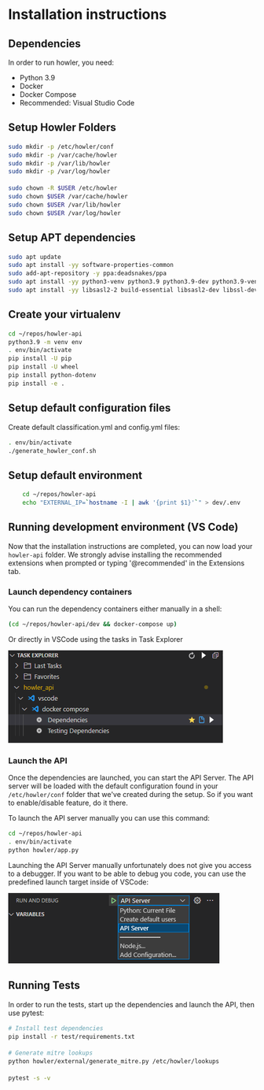# Installation instructions

## Dependencies

In order to run howler, you need:

- Python 3.9
- Docker
- Docker Compose
- Recommended: Visual Studio Code

## Setup Howler Folders

```bash
sudo mkdir -p /etc/howler/conf
sudo mkdir -p /var/cache/howler
sudo mkdir -p /var/lib/howler
sudo mkdir -p /var/log/howler

sudo chown -R $USER /etc/howler
sudo chown $USER /var/cache/howler
sudo chown $USER /var/lib/howler
sudo chown $USER /var/log/howler
```

## Setup APT dependencies

```bash
sudo apt update
sudo apt install -yy software-properties-common
sudo add-apt-repository -y ppa:deadsnakes/ppa
sudo apt install -yy python3-venv python3.9 python3.9-dev python3.9-venv
sudo apt install -yy libsasl2-2 build-essential libsasl2-dev libssl-dev zip
```

## Create your virtualenv

```bash
cd ~/repos/howler-api
python3.9 -m venv env
. env/bin/activate
pip install -U pip
pip install -U wheel
pip install python-dotenv
pip install -e .
```

## Setup default configuration files

Create default classification.yml and config.yml files:

```bash
. env/bin/activate
./generate_howler_conf.sh
```

## Setup default environment

```bash
    cd ~/repos/howler-api
    echo "EXTERNAL_IP=`hostname -I | awk '{print $1}'`" > dev/.env
```

## Running development environment (VS Code)

Now that the installation instructions are completed, you can now load your `howler-api` folder. We strongly advise installing the recommended extensions when prompted or typing '@recommended' in the Extensions tab.

### Launch dependency containers

You can run the dependency containers either manually in a shell:

```bash
(cd ~/repos/howler-api/dev && docker-compose up)
```

Or directly in VSCode using the tasks in Task Explorer

![Task explorer](tasks.png)

### Launch the API

Once the dependencies are launched, you can start the API Server. The API server will be loaded with the default configuration found in your `/etc/howler/conf` folder that we've created during the setup. So if you want to enable/disable feature, do it there.

To launch the API server manually you can use this command:

```bash
cd ~/repos/howler-api
. env/bin/activate
python howler/app.py
```

Launching the API Server manually unfortunately does not give you access to a debugger. If you want to be able to debug you code, you can use the predefined launch target inside of VSCode:

![Task explorer](run_debug.png)

## Running Tests

In order to run the tests, start up the dependencies and launch the API, then use pytest:

```bash
# Install test dependencies
pip install -r test/requirements.txt

# Generate mitre lookups
python howler/external/generate_mitre.py /etc/howler/lookups

pytest -s -v
```
